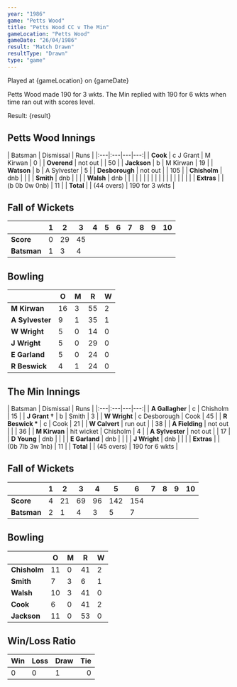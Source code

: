 ```yaml
---
year: "1986"									
game: "Petts Wood"									
title: "Petts Wood CC v The Min"									
gameLocation: "Petts Wood"									
gameDate: "26/04/1986"									
result: "Match Drawn"									
resultType: "Drawn"									
type: "game"									
---
```


Played at {gameLocation} on {gameDate} 

Petts Wood made 190 for 3 wkts. The Min replied with 190 for 6 wkts when time ran out with scores level.

Result: {result}
 
## Petts Wood Innings

| Batsman | Dismissal | Runs |
|:---|:---|---|---:|
| **Cook** | c J Grant | M Kirwan | 0 | 
| **Overend** | not out |  | 50 | 
| **Jackson** | b | M Kirwan | 19 | 
| **Watson** | b | A Sylvester | 5 | 
| **Desborough** | not out |  | 105 | 
| **Chisholm** | dnb |  |  | 
| **Smith** | dnb |  |  |
| **Walsh** | dnb |  |  | 
|  |  |  |  |
|  |  |  |  |
|  |  |  |  |
| **Extras** | | (b 0b 0w 0nb) | 11 | 
| **Total** | | (44 overs) | 190 for 3 wkts | 

## Fall of Wickets

| | 1 | 2 | 3 | 4 | 5 | 6 | 7 | 8 | 9 | 10 |
|---|---|---|---|---|---|---|---|---|---|---|
| **Score** | 0 | 29 | 45 |  |  |  |  |  |  |  | 
| **Batsman** | 1 | 3 | 4 |  |  |  |  |  |  |  | 

## Bowling

| | O | M | R | W |
|---|---|---|---|---|
| **M Kirwan** | 16 | 3 | 55 | 2 | 
| **A Sylvester** | 9 | 1 | 35 | 1 | 
| **W Wright** | 5 | 0 | 14 | 0 | 
| **J Wright** | 5 | 0 | 29 | 0 | 
| **E Garland** | 5 | 0 | 24 | 0 |
| **R Beswick** | 4 | 1 | 24 | 0 | 

## The Min Innings

| Batsman | Dismissal | Runs |
|:---|:---|---|---:|
| **A Gallagher** | c | Chisholm | 15 | 
| **J Grant &#8224;** | b | Smith | 3 | 
| **W Wright** | c Desborough | Cook | 45 | 
| **R Beswick &#42;** | c | Cook | 21 | 
| **W Calvert** | run out  |  | 38 | 
| **A Fielding** | not out |   | | 36 | 
| **M Kirwan** | hit wicket | Chisholm | 4 | 
| **A Sylvester** | not out |   | 17 | 
| **D Young** | dnb |  |  | 
| **E Garland** | dnb | |  | 
| **J Wright** | dnb | |  | 
| **Extras** | | (0b 7lb 3w 1nb) | 11 | 
| **Total** | | (45 overs) | 190 for 6 wkts | 

## Fall of Wickets

| | 1 | 2 | 3 | 4 | 5 | 6 | 7 | 8 | 9 | 10 |
|---|---|---|---|---|---|---|---|---|---|---|
| **Score** | 4 | 21 | 69 | 96 | 142 | 154 |  |  | | | 
| **Batsman** | 2 | 1 | 4 | 3 | 5 | 7 |  |  |  | | 


## Bowling

| | O | M | R | W |
|---|---|---|---|---|
| **Chisholm** | 11 | 0 | 41 | 2 | 
| **Smith** | 7 | 3 | 6 | 1 | 
| **Walsh** | 10 | 3 | 41 | 0 | 
| **Cook** | 6 | 0 | 41 | 2 | 
| **Jackson** | 11 | 0 | 53 | 0 |


## Win/Loss Ratio

| Win | Loss | Draw |Tie |
|:---|:---|:---|---:|
| 0 | 0 | 1 | 0 |